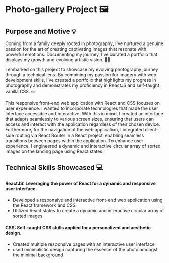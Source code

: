 # Photo-gallery Project 🖼️

## Purpose and Motive 💡
Coming from a family deeply rooted in photography, I've nurtured a genuine passion for the art of creating captivating images that resonate with powerful emotions. Documenting my journey, I've curated a portfolio that displays my growth and evolving artistic vision. 📸✨

I embarked on this project to showcase my evolving photography journey through a technical lens. By combining my passion for imagery with web development skills, I've created a portfolio that highlights my progress in photography and demonstrates my proficiency in ReactJS and self-taught vanilla CSS. ✏️

This responsive front-end web application with React and CSS focuses on user experience. I wanted to incorporate technologies that made the user interface accessible and interactive. With this in mind, I created an interface that adapts seamlessly to various screen sizes, ensuring that users can access and interact with the application regardless of their chosen device. Furthermore, for the navigation of the web application, I integrated client-side routing via React Router in a React project, enabling seamless transitions between pages within the application. To enhance user experience, I engineered a dynamic and interactive circular array of sorted images on the landing page using React states.



## Technical Skills Showcased 💻

#### ReactJS: Leveraging the power of React for a dynamic and responsive user interface.
- Developed a responsive and interactive front-end web application using the React framework and CSS
-  Utilized React states to create a dynamic and interactive circular array of sorted images
#### CSS: Self-taught CSS skills applied for a personalized and aesthetic design.
- Created multiple responsive pages with an interactive user interface
- used minimalistic design capturing the essence of the photo amongst the minimal background
  
